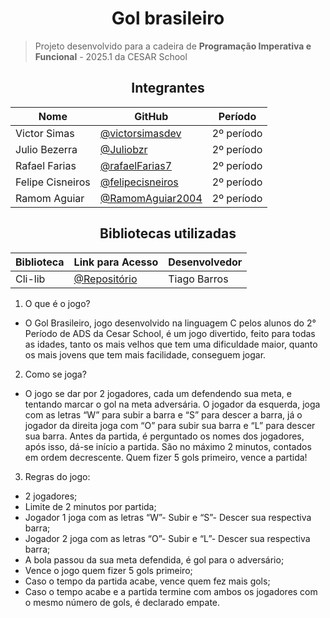 <h1 align="center">Gol brasileiro</h1>

> Projeto desenvolvido para a cadeira de **Programação Imperativa e Funcional** - 2025.1 da CESAR School


<h2 align="center">Integrantes</h1>

<div align="center">
  
  | Nome             | GitHub                                                             | Período     |
  |------------------|--------------------------------------------------------------------|-------------|
  | Victor Simas     | [@victorsimasdev](https://github.com/victorsimasdev)               | 2º período  |
  | Julio Bezerra    | [@Juliobzr](https://github.com/Juliobzr)                           | 2º período  |
  | Rafael Farias    | [@rafaelFarias7](https://github.com/rafaelFarias7)                 | 2º período  |
  | Felipe Cisneiros | [@felipecisneiros](https://github.com/felipecisneiros)             | 2º período  |
  | Ramom Aguiar     | [@RamomAguiar2004](https://github.com/RamomAguiar2004)             | 2º período  |

</div>

<h2 align="center">Bibliotecas utilizadas</h1>

<div align="center">
  
  | Biblioteca       | Link para Acesso                                              | Desenvolvedor |
  |------------------|---------------------------------------------------------------|---------------|
  | Cli-lib          | [@Repositório](https://github.com/tgfb/cli-lib)               | Tiago Barros  |

</div>


1. O que é o jogo?
- O Gol Brasileiro, jogo desenvolvido na linguagem C pelos alunos do 2° Período de ADS da Cesar School, é um jogo divertido, feito para todas as idades, tanto os mais velhos que tem uma dificuldade maior, quanto os mais jovens que tem mais facilidade, conseguem jogar.

2. Como se joga?
- O jogo se dar por 2 jogadores, cada um defendendo sua meta, e tentando marcar o gol na meta adversária. O jogador da esquerda, joga com as letras “W” para subir a barra e “S” para descer a barra, já o jogador da direita joga com “O” para subir sua barra e “L” para descer sua barra. Antes da partida, é perguntado os nomes dos jogadores, após isso, dá-se início a partida. São no máximo 2 minutos, contados em ordem decrescente. Quem fizer 5 gols primeiro, vence a partida!

3. Regras do jogo:
- 2 jogadores;
- Limite de 2 minutos por partida;
- Jogador 1 joga com as letras “W”- Subir e “S”- Descer sua respectiva barra;
- Jogador 2 joga com as letras “O”- Subir e “L”- Descer sua respectiva barra;
- A bola passou da sua meta defendida, é gol para o adversário;
- Vence o jogo quem fizer 5 gols primeiro;
- Caso o tempo da partida acabe, vence quem fez mais gols;
- Caso o tempo acabe e a partida termine com ambos os jogadores com o mesmo número de gols, é declarado empate.
 

